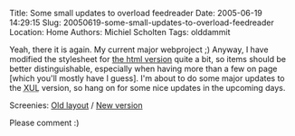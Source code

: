 Title: Some small updates to overload feedreader
Date: 2005-06-19 14:29:15
Slug: 20050619-some-small-updates-to-overload-feedreader
Location: Home
Authors: Michiel Scholten
Tags: olddammit

<p>Yeah, there it is again. My current major webproject ;) Anyway, I have modified the stylesheet for <a href="/overload/feeds.php">the html version</a> quite a bit, so items should be better distinguishable, especially when having more than a few on page [which you'll mostly have I guess]. I'm about to do some major updates to the <acronym title="eXtensible User-interface Language">XUL</acronym> version, so hang on for some nice updates in the upcoming days.</p>

<p>Screenies: <a href="http://aquariusoft.org/gallery/v/screenies/overload/20050618_overload_old_layout.png.html">Old layout</a> / <a href="http://aquariusoft.org/gallery/v/screenies/overload/20050618_overload_new_layout.png.html">New version</a></p>

<p>Please comment :)</p>
